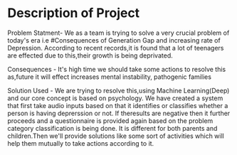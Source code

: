 # Description of Project
 
Problem Statment- We as a team is trying to solve a very crucial problem of today's era i.e 
#Consequences of Generation Gap and increasing rate of Depression.
According to recent records,it is found that a lot of teenagers are effected due to this,their growth is being deprivated.

Consequences - It's high time we should take some actions to resolve this as,future it will effect increases mental instability, pathogenic families
              
Solution Used - We are trying to resolve this,using Machine Learning(Deep) and our core concept is based on psychology. We have created a system that first take audio inputs based on that it identifies or classifies whether a person is having deprerssion or not. If theresults are negative then it further proceeds and a questionnaire is provided again based on the problem category classification is being done. It is different for both parents and children.Then we'll provide solutions like some sort of activities which will help them mutually to take actions according to it.  
